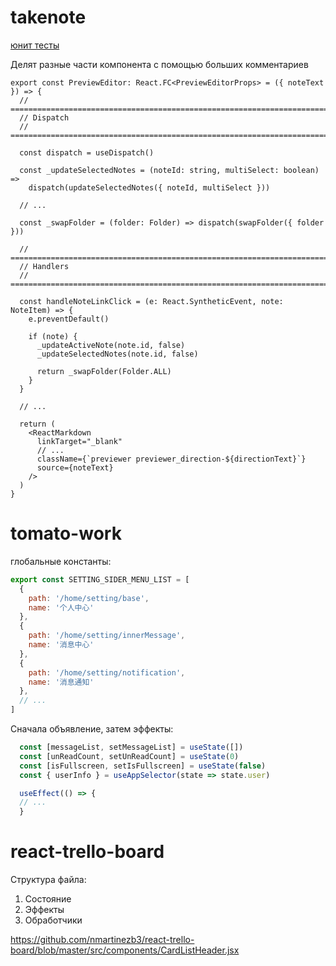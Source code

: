 # takenote

[юнит тесты](https://github.com/taniarascia/takenote/tree/master/tests/unit/client/components)

Делят разные части компонента c помощью больших комментариев

```tsx
export const PreviewEditor: React.FC<PreviewEditorProps> = ({ noteText }) => {
  // ===========================================================================
  // Dispatch
  // ===========================================================================

  const dispatch = useDispatch()

  const _updateSelectedNotes = (noteId: string, multiSelect: boolean) =>
    dispatch(updateSelectedNotes({ noteId, multiSelect }))

  // ...
  
  const _swapFolder = (folder: Folder) => dispatch(swapFolder({ folder }))
  
  // ===========================================================================
  // Handlers
  // ===========================================================================

  const handleNoteLinkClick = (e: React.SyntheticEvent, note: NoteItem) => {
    e.preventDefault()

    if (note) {
      _updateActiveNote(note.id, false)
      _updateSelectedNotes(note.id, false)

      return _swapFolder(Folder.ALL)
    }
  }

  // ...

  return (
    <ReactMarkdown
      linkTarget="_blank"
      // ...
      className={`previewer previewer_direction-${directionText}`}
      source={noteText}
    />
  )
}
```

# tomato-work

глобальные константы:

```jsx
export const SETTING_SIDER_MENU_LIST = [
  {
    path: '/home/setting/base',
    name: '个人中心'
  },
  {
    path: '/home/setting/innerMessage',
    name: '消息中心'
  },
  {
    path: '/home/setting/notification',
    name: '消息通知'
  },
  // ...
]
```

Сначала объявление, затем эффекты:

```jsx
  const [messageList, setMessageList] = useState([])
  const [unReadCount, setUnReadCount] = useState(0)
  const [isFullscreen, setIsFullscreen] = useState(false)
  const { userInfo } = useAppSelector(state => state.user)

  useEffect(() => {
  // ...
  }
```


# react-trello-board

Структура файла:

1. Состояние
2. Эффекты
3. Обработчики

https://github.com/nmartinezb3/react-trello-board/blob/master/src/components/CardListHeader.jsx